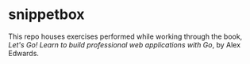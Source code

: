 # snippetbox

This repo houses exercises performed while working through the book,
_Let's Go! Learn to build professional web applications with Go_, by
Alex Edwards.
